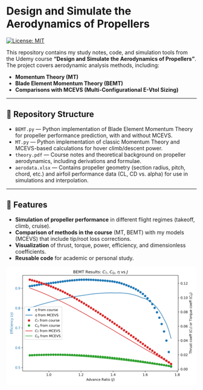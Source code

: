 # Design and Simulate the Aerodynamics of Propellers

[![License: MIT](https://img.shields.io/badge/License-MIT-yellow.svg)](LICENSE)

This repository contains my study notes, code, and simulation tools from the Udemy course **“Design and Simulate the Aerodynamics of Propellers”**. The project covers aerodynamic analysis methods, including:

- **Momentum Theory (MT)**
- **Blade Element Momentum Theory (BEMT)**
- **Comparisons with MCEVS (Multi-Configurational E-Vtol Sizing)**

---

## 📂 Repository Structure

- `BEMT.py` &mdash; Python implementation of Blade Element Momentum Theory for propeller performance prediction, with and without MCEVS.
- `MT.py` &mdash; Python implementation of classic Momentum Theory and MCEVS-based calculations for hover climb/descent power.
- `theory.pdf` &mdash; Course notes and theoretical background on propeller aerodynamics, including derivations and formulae.
- `aerodata.xlsx` &mdash; Contains propeller geometry (section radius, pitch, chord, etc.) and airfoil performance data (CL, CD vs. alpha) for use in simulations and interpolation.

---

## 🚀 Features

- **Simulation of propeller performance** in different flight regimes (takeoff, climb, cruise).
- **Comparison of methods in the course** (MT, BEMT) with my models (MCEVS) that include tip/root loss corrections.
- **Visualization** of thrust, torque, power, efficiency, and dimensionless coefficients.
- **Reusable code** for academic or personal study.

![BEMT Results](https://github.com/alfiyandyhr/propeller_aerodynamics/raw/main/BEMT_results.png)
